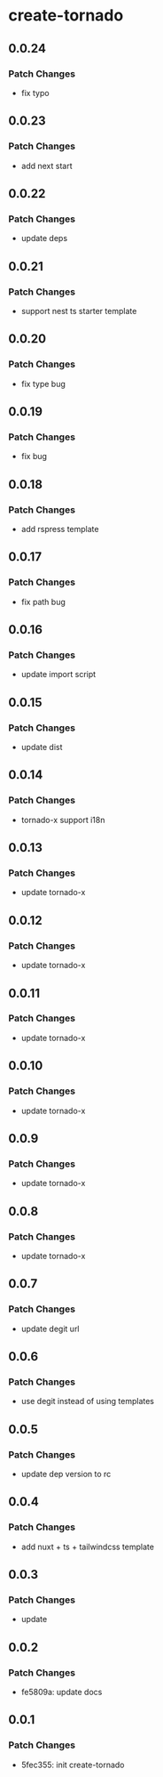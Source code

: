 # create-tornado

## 0.0.24

### Patch Changes

- fix typo

## 0.0.23

### Patch Changes

- add next start

## 0.0.22

### Patch Changes

- update deps

## 0.0.21

### Patch Changes

- support nest ts starter template

## 0.0.20

### Patch Changes

- fix type bug

## 0.0.19

### Patch Changes

- fix bug

## 0.0.18

### Patch Changes

- add rspress template

## 0.0.17

### Patch Changes

- fix path bug

## 0.0.16

### Patch Changes

- update import script

## 0.0.15

### Patch Changes

- update dist

## 0.0.14

### Patch Changes

- tornado-x support i18n

## 0.0.13

### Patch Changes

- update tornado-x

## 0.0.12

### Patch Changes

- update tornado-x

## 0.0.11

### Patch Changes

- update tornado-x

## 0.0.10

### Patch Changes

- update tornado-x

## 0.0.9

### Patch Changes

- update tornado-x

## 0.0.8

### Patch Changes

- update tornado-x

## 0.0.7

### Patch Changes

- update degit url

## 0.0.6

### Patch Changes

- use degit instead of using templates

## 0.0.5

### Patch Changes

- update dep version to rc

## 0.0.4

### Patch Changes

- add nuxt + ts + tailwindcss template

## 0.0.3

### Patch Changes

- update

## 0.0.2

### Patch Changes

- fe5809a: update docs

## 0.0.1

### Patch Changes

- 5fec355: init create-tornado
